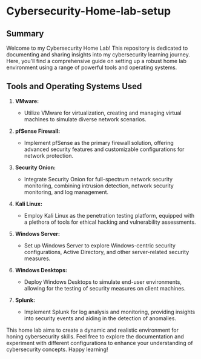 # Cybersecurity-Home-lab-setup

## Summary

Welcome to my Cybersecurity Home Lab! This repository is dedicated to documenting and sharing insights into my cybersecurity learning journey. Here, you'll find a comprehensive guide on setting up a robust home lab environment using a range of powerful tools and operating systems. 

## Tools and Operating Systems Used

1. **VMware:**
   - Utilize VMware for virtualization, creating and managing virtual machines to simulate diverse network scenarios.

2. **pfSense Firewall:**
   - Implement pfSense as the primary firewall solution, offering advanced security features and customizable configurations for network protection.

3. **Security Onion:**
   - Integrate Security Onion for full-spectrum network security monitoring, combining intrusion detection, network security monitoring, and log management.

4. **Kali Linux:**
   - Employ Kali Linux as the penetration testing platform, equipped with a plethora of tools for ethical hacking and vulnerability assessments.

5. **Windows Server:**
   - Set up Windows Server to explore Windows-centric security configurations, Active Directory, and other server-related security measures.

6. **Windows Desktops:**
   - Deploy Windows Desktops to simulate end-user environments, allowing for the testing of security measures on client machines.

7. **Splunk:**
   - Implement Splunk for log analysis and monitoring, providing insights into security events and aiding in the detection of anomalies.

This home lab aims to create a dynamic and realistic environment for honing cybersecurity skills. Feel free to explore the documentation and experiment with different configurations to enhance your understanding of cybersecurity concepts. Happy learning!
